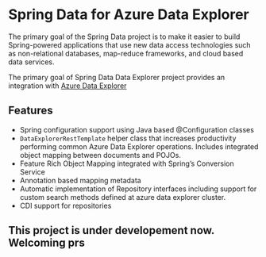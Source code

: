 # Spring Data for Azure Data Explorer
The primary goal of the Spring Data project is to make it easier to build Spring-powered applications that use new data access technologies such as non-relational databases, map-reduce frameworks, and cloud based data services.

The primary goal of Spring Data Data Explorer project provides an integration with [Azure Data Explorer](https://docs.microsoft.com/en-us/azure/data-explorer)

 
## Features
* Spring configuration support using Java based @Configuration classes
* `DataExplorerRestTemplate` helper class that increases productivity performing common Azure Data Explorer operations. Includes integrated object mapping between documents and POJOs.
* Feature Rich Object Mapping integrated with Spring’s Conversion Service
* Annotation based mapping metadata
* Automatic implementation of Repository interfaces including support for custom search methods defined at azure data explorer cluster.
* CDI support for repositories


## This project is under developement now. Welcoming prs


